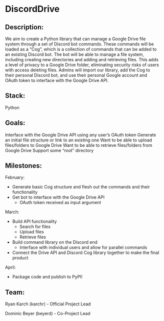 # DiscordDrive

## Description:
We aim to create a Python library that can manage a Google Drive file system through a set of Discord bot commands. These commands will be loaded as a “Cog”, which is a collection of commands that can be added to an existing Discord bot. The bot will be able to manage a file system, including creating new directories and adding and retrieving files. This adds a level of privacy to a Google Drive folder, eliminating security risks of users with access deleting files. Admins will import our library, add the Cog to their personal Discord bot, and use their personal Google account and OAuth token to interface with the Google Drive API.

## Stack:
Python

## Goals:
Interface with the Google Drive API using any user’s OAuth token
Generate an initial file structure or link to an existing one
Want to be able to upload files/folders to Google Drive
Want to be able to retrieve files/folders from Google Drive
Support some “root” directory

## Milestones:
February:
- Generate basic Cog structure and flesh out the commands and their functionality
- Get bot to interface with the Google Drive API
    - OAuth token received as input argument

March:
- Build API functionality
  - Search for files
  - Upload files
  - Retrieve files
- Build command library on the Discord end
    - Interface with individual users and allow for parallel commands
- Connect the Drive API and Discord Cog library together to make the final product

April:
- Package code and publish to PyPI!


## Team:
Ryan Karch (karchr) - Official Project Lead

Dominic Beyer (beyerd) - Co-Project Lead